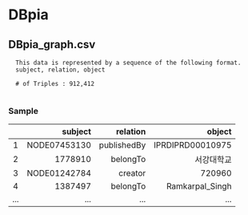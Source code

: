 # DBpia

## DBpia_graph.csv
```
  This data is represented by a sequence of the following format.
  subject, relation, object
  
  # of Triples : 912,412
  
```
### Sample
||subject|relation|object|
|:-----------:|------------:|------------:|------------:|
|1|NODE07453130	|publishedBy|IPRDIPRD00010975|
|2|1778910	|belongTo|서강대학교|
|3|NODE01242784 |creator|720960|
|4|1387497	|belongTo|Ramkarpal_Singh|
|...|...|...|...|
